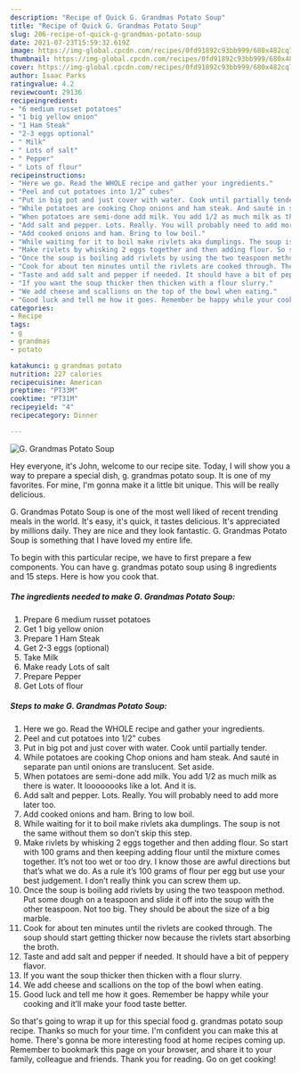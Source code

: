 ```yaml
---
description: "Recipe of Quick G. Grandmas Potato Soup"
title: "Recipe of Quick G. Grandmas Potato Soup"
slug: 206-recipe-of-quick-g-grandmas-potato-soup
date: 2021-07-23T15:59:32.619Z
image: https://img-global.cpcdn.com/recipes/0fd91892c93bb999/680x482cq70/g-grandmas-potato-soup-recipe-main-photo.jpg
thumbnail: https://img-global.cpcdn.com/recipes/0fd91892c93bb999/680x482cq70/g-grandmas-potato-soup-recipe-main-photo.jpg
cover: https://img-global.cpcdn.com/recipes/0fd91892c93bb999/680x482cq70/g-grandmas-potato-soup-recipe-main-photo.jpg
author: Isaac Parks
ratingvalue: 4.2
reviewcount: 29136
recipeingredient:
- "6 medium russet potatoes"
- "1 big yellow onion"
- "1 Ham Steak"
- "2-3 eggs optional"
- " Milk"
- " Lots of salt"
- " Pepper"
- " Lots of flour"
recipeinstructions:
- "Here we go. Read the WHOLE recipe and gather your ingredients."
- "Peel and cut potatoes into 1/2” cubes"
- "Put in big pot and just cover with water. Cook until partially tender."
- "While potatoes are cooking Chop onions and ham steak. And sauté in separate pan until onions are translucent. Set aside."
- "When potatoes are semi-done add milk. You add 1/2 as much milk as there is water. It loooooooks like a lot. And it is."
- "Add salt and pepper. Lots. Really. You will probably need to add more later too."
- "Add cooked onions and ham. Bring to low boil."
- "While waiting for it to boil make rivlets aka dumplings. The soup is not the same without them so don’t skip this step."
- "Make rivlets by whisking 2 eggs together and then adding flour. So start with 100 grams and then keeping adding flour until the mixture comes together. It’s not too wet or too dry. I know those are awful directions but that’s what we do. As a rule it’s 100 grams of flour per egg but use your best judgement. I don’t really think you can screw them up."
- "Once the soup is boiling add rivlets by using the two teaspoon method. Put some dough on a teaspoon and slide it off into the soup with the other teaspoon. Not too big. They should be about the size of a big marble."
- "Cook for about ten minutes until the rivlets are cooked through. The soup should start getting thicker now because the rivlets start absorbing the broth."
- "Taste and add salt and pepper if needed. It should have a bit of peppery flavor."
- "If you want the soup thicker then thicken with a flour slurry."
- "We add cheese and scallions on the top of the bowl when eating."
- "Good luck and tell me how it goes. Remember be happy while your cooking and it’ll make your food taste better."
categories:
- Recipe
tags:
- g
- grandmas
- potato

katakunci: g grandmas potato 
nutrition: 227 calories
recipecuisine: American
preptime: "PT33M"
cooktime: "PT31M"
recipeyield: "4"
recipecategory: Dinner

---
```



![G. Grandmas Potato Soup](https://img-global.cpcdn.com/recipes/0fd91892c93bb999/680x482cq70/g-grandmas-potato-soup-recipe-main-photo.jpg)

Hey everyone, it's John, welcome to our recipe site. Today, I will show you a way to prepare a special dish, g. grandmas potato soup. It is one of my favorites. For mine, I'm gonna make it a little bit unique. This will be really delicious.

G. Grandmas Potato Soup is one of the most well liked of recent trending meals in the world. It's easy, it's quick, it tastes delicious. It's appreciated by millions daily. They are nice and they look fantastic. G. Grandmas Potato Soup is something that I have loved my entire life.




To begin with this particular recipe, we have to first prepare a few components. You can have g. grandmas potato soup using 8 ingredients and 15 steps. Here is how you cook that.

<!--inarticleads1-->

##### The ingredients needed to make G. Grandmas Potato Soup:

1. Prepare 6 medium russet potatoes
1. Get 1 big yellow onion
1. Prepare 1 Ham Steak
1. Get 2-3 eggs (optional)
1. Take  Milk
1. Make ready  Lots of salt
1. Prepare  Pepper
1. Get  Lots of flour




<!--inarticleads2-->

##### Steps to make G. Grandmas Potato Soup:

1. Here we go. Read the WHOLE recipe and gather your ingredients.
1. Peel and cut potatoes into 1/2” cubes
1. Put in big pot and just cover with water. Cook until partially tender.
1. While potatoes are cooking Chop onions and ham steak. And sauté in separate pan until onions are translucent. Set aside.
1. When potatoes are semi-done add milk. You add 1/2 as much milk as there is water. It loooooooks like a lot. And it is.
1. Add salt and pepper. Lots. Really. You will probably need to add more later too.
1. Add cooked onions and ham. Bring to low boil.
1. While waiting for it to boil make rivlets aka dumplings. The soup is not the same without them so don’t skip this step.
1. Make rivlets by whisking 2 eggs together and then adding flour. So start with 100 grams and then keeping adding flour until the mixture comes together. It’s not too wet or too dry. I know those are awful directions but that’s what we do. As a rule it’s 100 grams of flour per egg but use your best judgement. I don’t really think you can screw them up.
1. Once the soup is boiling add rivlets by using the two teaspoon method. Put some dough on a teaspoon and slide it off into the soup with the other teaspoon. Not too big. They should be about the size of a big marble.
1. Cook for about ten minutes until the rivlets are cooked through. The soup should start getting thicker now because the rivlets start absorbing the broth.
1. Taste and add salt and pepper if needed. It should have a bit of peppery flavor.
1. If you want the soup thicker then thicken with a flour slurry.
1. We add cheese and scallions on the top of the bowl when eating.
1. Good luck and tell me how it goes. Remember be happy while your cooking and it’ll make your food taste better.




So that's going to wrap it up for this special food g. grandmas potato soup recipe. Thanks so much for your time. I'm confident you can make this at home. There's gonna be more interesting food at home recipes coming up. Remember to bookmark this page on your browser, and share it to your family, colleague and friends. Thank you for reading. Go on get cooking!

